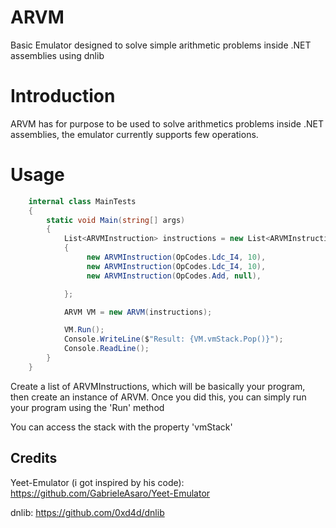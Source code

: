 # ARVM
Basic Emulator designed to solve simple arithmetic problems inside .NET assemblies using dnlib


# Introduction

ARVM has for purpose to be used to solve arithmetics problems inside .NET assemblies, the emulator currently supports few operations.


# Usage
```cs
    internal class MainTests
    {
        static void Main(string[] args)
        {
            List<ARVMInstruction> instructions = new List<ARVMInstruction>()
            {
                 new ARVMInstruction(OpCodes.Ldc_I4, 10),
                 new ARVMInstruction(OpCodes.Ldc_I4, 10),
                 new ARVMInstruction(OpCodes.Add, null),

            };

            ARVM VM = new ARVM(instructions);

            VM.Run();
            Console.WriteLine($"Result: {VM.vmStack.Pop()}");
            Console.ReadLine();
        }
    }
```




Create a list of ARVMInstructions, which will be basically your program, then create an instance of ARVM.
Once you did this, you can simply run your program using the 'Run' method

You can access the stack with the property 'vmStack'





## Credits

Yeet-Emulator (i got inspired by his code): https://github.com/GabrieleAsaro/Yeet-Emulator

dnlib: https://github.com/0xd4d/dnlib
